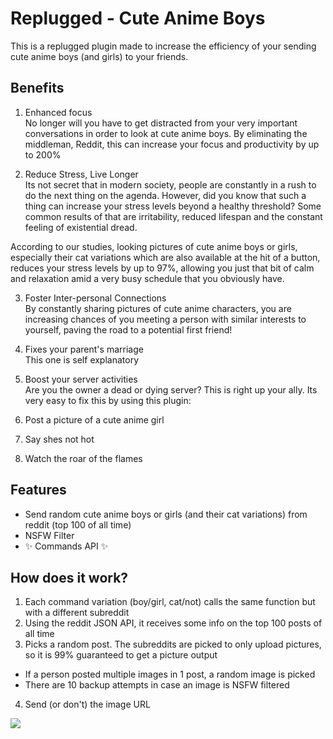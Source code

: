 # Replugged - Cute Anime Boys

This is a replugged plugin made to increase the efficiency of your sending cute anime boys (and girls) to your friends. 

## Benefits

1. Enhanced focus\
No longer will you have to get distracted from your very important conversations in order to look at cute anime boys. By eliminating the middleman, Reddit, this can increase your focus and productivity by up to 200%

2. Reduce Stress, Live Longer\
Its not secret that in modern society, people are constantly in a rush to do the next thing on the agenda. However, did you know that such a thing can increase your stress levels beyond a healthy threshold? Some common results of that are irritability, reduced lifespan and the constant feeling of existential dread.

According to our studies, looking pictures of cute anime boys or girls, especially their cat variations which are also available at the hit of a button, reduces your stress levels by up to 97%, allowing you just that bit of calm and relaxation amid a very busy schedule that you obviously have.

3. Foster Inter-personal Connections\
By constantly sharing pictures of cute anime characters, you are increasing chances of you meeting a person with similar interests to yourself, paving the road to a potential first friend!

4. Fixes your parent's marriage\
This one is self explanatory

5. Boost your server activities\
Are you the owner a dead or dying server? This is right up your ally. Its very easy to fix this by using this plugin:
  1. Post a picture of a cute anime girl
  2. Say shes not hot
  3. Watch the roar of the flames

## Features

- Send random cute anime boys or girls (and their cat variations) from reddit (top 100 of all time)
- NSFW Filter
- :sparkles: Commands API :sparkles:

## How does it work?

1. Each command variation (boy/girl, cat/not) calls the same function but with a different subreddit
2. Using the reddit JSON API, it receives some info on the top 100 posts of all time
3. Picks a random post. The subreddits are picked to only upload pictures, so it is 99% guaranteed to get a picture output
  - If a person posted multiple images in 1 post, a random image is picked
  - There are 10 backup attempts in case an image is NSFW filtered
4. Send (or don't) the image URL

![](https://media.discordapp.net/attachments/735886276070342696/1152016731636772965/image.png)
